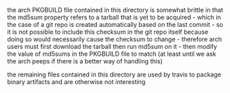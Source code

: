 the arch PKGBUILD file contained in this directory is somewhat brittle in that the md5sum property refers to a tarball that is yet to be acquired - which in the case of a git repo is created automatically based on the last commit - so it is not possible to include this checksum in the git repo itself because doing so would necessarily cause the checksum to change - therefore arch users must first download the tarball then run md5sum on it - then modify the value of md5sums in the PKGBUILD file to match (at least until we ask the arch peeps if there is a better way of handling this)

the remaining files contained in this directory are used by travis to package binary artifacts and are otherwise not interesting
